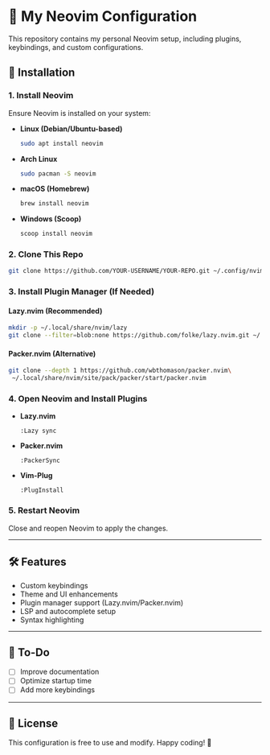 # 🌟 My Neovim Configuration  

This repository contains my personal Neovim setup, including plugins, keybindings, and custom configurations.  

## 👅 Installation  

### **1. Install Neovim**  
Ensure Neovim is installed on your system:  

- **Linux (Debian/Ubuntu-based)**  
  ```bash
  sudo apt install neovim
  ```  
- **Arch Linux**  
  ```bash
  sudo pacman -S neovim
  ```  
- **macOS (Homebrew)**  
  ```bash
  brew install neovim
  ```  
- **Windows (Scoop)**  
  ```powershell
  scoop install neovim
  ```  

### **2. Clone This Repo**  
```bash
git clone https://github.com/YOUR-USERNAME/YOUR-REPO.git ~/.config/nvim
```

### **3. Install Plugin Manager (If Needed)**  

#### **Lazy.nvim (Recommended)**  
```bash
mkdir -p ~/.local/share/nvim/lazy
git clone --filter=blob:none https://github.com/folke/lazy.nvim.git ~/.local/share/nvim/lazy/lazy.nvim
```

#### **Packer.nvim (Alternative)**  
```bash
git clone --depth 1 https://github.com/wbthomason/packer.nvim\
 ~/.local/share/nvim/site/pack/packer/start/packer.nvim
```

### **4. Open Neovim and Install Plugins**  

- **Lazy.nvim**  
  ```vim
  :Lazy sync
  ```
- **Packer.nvim**  
  ```vim
  :PackerSync
  ```
- **Vim-Plug**  
  ```vim
  :PlugInstall
  ```

### **5. Restart Neovim**  
Close and reopen Neovim to apply the changes.  

---

## 🛠 Features  
- Custom keybindings  
- Theme and UI enhancements  
- Plugin manager support (Lazy.nvim/Packer.nvim)  
- LSP and autocomplete setup  
- Syntax highlighting  

---

## 📌 To-Do  
- [ ] Improve documentation  
- [ ] Optimize startup time  
- [ ] Add more keybindings  

---

## 💚 License  
This configuration is free to use and modify. Happy coding! 🚀  


